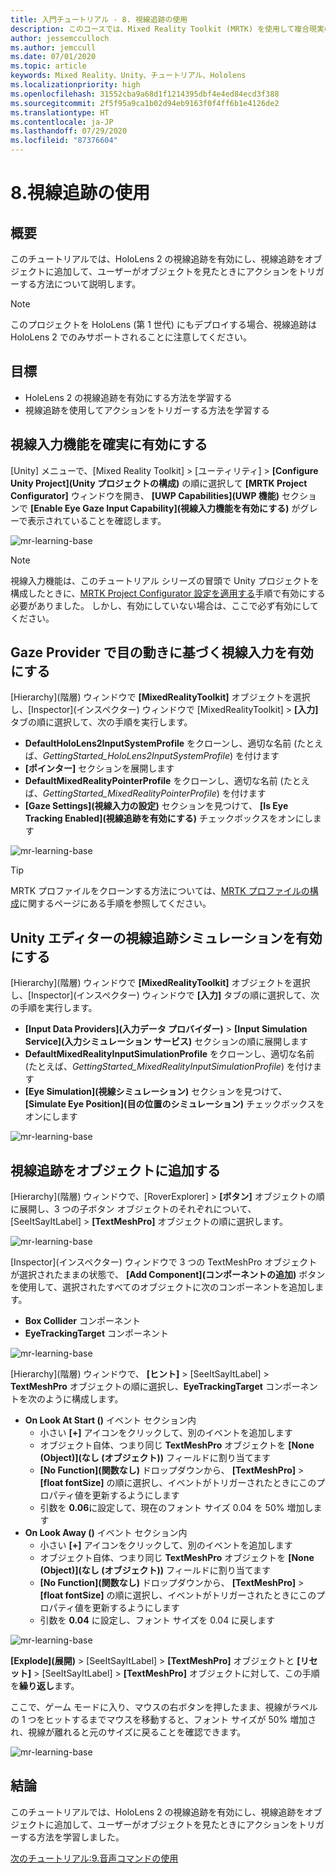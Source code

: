 ```yaml
---
title: 入門チュートリアル - 8. 視線追跡の使用
description: このコースでは、Mixed Reality Toolkit (MRTK) を使用して複合現実のアプリケーションを作成する方法について説明します。
author: jessemcculloch
ms.author: jemccull
ms.date: 07/01/2020
ms.topic: article
keywords: Mixed Reality、Unity、チュートリアル、Hololens
ms.localizationpriority: high
ms.openlocfilehash: 31552cba9a68d1f1214395dbf4e4ed84ecd3f388
ms.sourcegitcommit: 2f5f95a9ca1b02d94eb9163f0f4ff6b1e4126de2
ms.translationtype: HT
ms.contentlocale: ja-JP
ms.lasthandoff: 07/29/2020
ms.locfileid: "87376604"
---
```

# <a name="8-using-eye-tracking"></a>8.視線追跡の使用

## <a name="overview"></a>概要

このチュートリアルでは、HoloLens 2 の視線追跡を有効にし、視線追跡をオブジェクトに追加して、ユーザーがオブジェクトを見たときにアクションをトリガーする方法について説明します。

> [!NOTE]
> このプロジェクトを HoloLens (第 1 世代) にもデプロイする場合、視線追跡は HoloLens 2 でのみサポートされることに注意してください。

## <a name="objectives"></a>目標

* HoleLens 2 の視線追跡を有効にする方法を学習する
* 視線追跡を使用してアクションをトリガーする方法を学習する

## <a name="ensuring-the-eye-gaze-input-capability-is-enabled"></a>視線入力機能を確実に有効にする

[Unity] メニューで、[Mixed Reality Toolkit] > [ユーティリティ] > **[Configure Unity Project]\(Unity プロジェクトの構成\)** の順に選択して **[MRTK Project Configurator]** ウィンドウを開き、 **[UWP Capabilities]\(UWP 機能\)** セクションで **[Enable Eye Gaze Input Capability]\(視線入力機能を有効にする\)** がグレーで表示されていることを確認します。

![mr-learning-base](images/mr-learning-base/base-08-section1-step1-1.png)

> [!NOTE]
> 視線入力機能は、このチュートリアル シリーズの冒頭で Unity プロジェクトを構成したときに、[MRTK Project Configurator 設定を適用する](mr-learning-base-02.md#1-apply-the-mrtk-project-configurator-settings)手順で有効にする必要がありました。 しかし、有効にしていない場合は、ここで必ず有効にしてください。

## <a name="enabling-eye-based-gaze-in-the-gaze-provider"></a>Gaze Provider で目の動きに基づく視線入力を有効にする

[Hierarchy]\(階層\) ウィンドウで **[MixedRealityToolkit]** オブジェクトを選択し、[Inspector]\(インスペクター\) ウィンドウで [MixedRealityToolkit] > **[入力]** タブの順に選択して、次の手順を実行します。

* **DefaultHoloLens2InputSystemProfile** をクローンし、適切な名前 (たとえば、_GettingStarted_HoloLens2InputSystemProfile_) を付けます
* **[ポインター]** セクションを展開します
* **DefaultMixedRealityPointerProfile** をクローンし、適切な名前 (たとえば、_GettingStarted_MixedRealityPointerProfile_) を付けます
* **[Gaze Settings]\(視線入力の設定\)** セクションを見つけて、 **[Is Eye Tracking Enabled]\(視線追跡を有効にする\)** チェックボックスをオンにします

![mr-learning-base](images/mr-learning-base/base-08-section2-step1-1.png)

> [!TIP]
> MRTK プロファイルをクローンする方法については、[MRTK プロファイルの構成](mr-learning-base-03.md)に関するページにある手順を参照してください。

## <a name="enabling-simulated-eye-tracking-for-the-unity-editor"></a>Unity エディターの視線追跡シミュレーションを有効にする

[Hierarchy]\(階層\) ウィンドウで **[MixedRealityToolkit]** オブジェクトを選択し、[Inspector]\(インスペクター\) ウィンドウで **[入力]** タブの順に選択して、次の手順を実行します。

* **[Input Data Providers]\(入力データ プロバイダー\)**  >  **[Input Simulation Service]\(入力シミュレーション サービス\)** セクションの順に展開します
* **DefaultMixedRealityInputSimulationProfile** をクローンし、適切な名前 (たとえば、_GettingStarted_MixedRealityInputSimulationProfile_) を付けます
* **[Eye Simulation]\(視線シミュレーション\)** セクションを見つけて、 **[Simulate Eye Position]\(目の位置のシミュレーション\)** チェックボックスをオンにします

![mr-learning-base](images/mr-learning-base/base-08-section3-step1-1.png)

## <a name="adding-eye-tracking-to-objects"></a>視線追跡をオブジェクトに追加する

[Hierarchy]\(階層\) ウィンドウで、[RoverExplorer] > **[ボタン]** オブジェクトの順に展開し、3 つの子ボタン オブジェクトのそれぞれについて、[SeeItSayItLabel] > **[TextMeshPro]** オブジェクトの順に選択します。

![mr-learning-base](images/mr-learning-base/base-08-section4-step1-1.png)

[Inspector]\(インスペクター\) ウィンドウで 3 つの TextMeshPro オブジェクトが選択されたままの状態で、 **[Add Component]\(コンポーネントの追加\)** ボタンを使用して、選択されたすべてのオブジェクトに次のコンポーネントを追加します。

* **Box Collider** コンポーネント
* **EyeTrackingTarget** コンポーネント

![mr-learning-base](images/mr-learning-base/base-08-section4-step1-2.png)

[Hierarchy]\(階層\) ウィンドウで、 **[ヒント]** > [SeeItSayItLabel] > **TextMeshPro** オブジェクトの順に選択し、**EyeTrackingTarget** コンポーネントを次のように構成します。

* **On Look At Start ()** イベント セクション内
  * 小さい **[+]** アイコンをクリックして、別のイベントを追加します
  * オブジェクト自体、つまり同じ **TextMeshPro** オブジェクトを **[None (Object)]\(なし (オブジェクト)\)** フィールドに割り当てます
  * **[No Function]\(関数なし\)** ドロップダウンから、 **[TextMeshPro]**  >  **[float fontSize]** の順に選択し、イベントがトリガーされたときにこのプロパティ値を更新するようにします
  * 引数を **0.06**に設定して、現在のフォント サイズ 0.04 を 50% 増加します
* **On Look Away ()** イベント セクション内
  * 小さい **[+]** アイコンをクリックして、別のイベントを追加します
  * オブジェクト自体、つまり同じ **TextMeshPro** オブジェクトを **[None (Object)]\(なし (オブジェクト)\)** フィールドに割り当てます
  * **[No Function]\(関数なし\)** ドロップダウンから、 **[TextMeshPro]**  >  **[float fontSize]** の順に選択し、イベントがトリガーされたときにこのプロパティ値を更新するようにします
  * 引数を **0.04** に設定し、フォント サイズを 0.04 に戻します

![mr-learning-base](images/mr-learning-base/base-08-section4-step1-3.png)

**[Explode]\(展開\)** > [SeeItSayItLabel] > **[TextMeshPro]** オブジェクトと **[リセット]** > [SeeItSayItLabel] > **[TextMeshPro]** オブジェクトに対して、この手順を**繰り返し**ます。

ここで、ゲーム モードに入り、マウスの右ボタンを押したまま、視線がラベルの 1 つをヒットするまでマウスを移動すると、フォント サイズが 50% 増加され、視線が離れると元のサイズに戻ることを確認できます。

![mr-learning-base](images/mr-learning-base/base-08-section4-step1-4.png)

## <a name="congratulations"></a>結論

このチュートリアルでは、HoloLens 2 の視線追跡を有効にし、視線追跡をオブジェクトに追加して、ユーザーがオブジェクトを見たときにアクションをトリガーする方法を学習しました。

[次のチュートリアル:9.音声コマンドの使用](mr-learning-base-09.md)